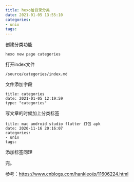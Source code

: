 ```yaml
---
title: hexo给目录分类
date: 2021-01-05 13:55:10
categories: 
- unix
tags:
---
```


创建分类功能

```shell
hexo new page categories
```

打开index文件

```
/source/categories/index.md
```

文件添加字段

```
title: categories
date: 2021-01-05 12:19:59
type: "categories"
```

写文章的时候加上分类标签

```
title: mac android studio flutter 打包 apk
date: 2020-11-16 20:16:07
categories: 
- unix
tags:
```

添加标签同理

完。

参考：https://www.cnblogs.com/hankleo/p/11606224.html